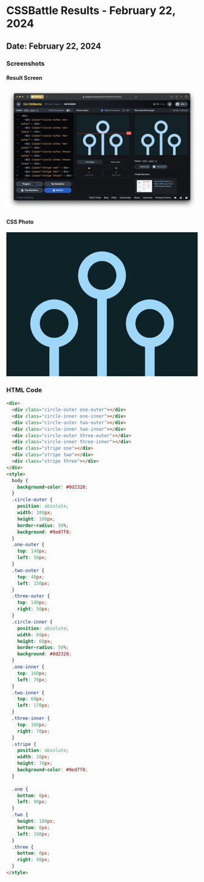 # CSSBattle Results - February 22, 2024

## Date: February 22, 2024

### Screenshots

#### Result Screen

![Result Screen](screenshots/result-screen.png)

#### CSS Photo

![CSS Photo](screenshots/css-image.png)

### HTML Code

```html
<div>
  <div class="circle-outer one-outer"></div>
  <div class="circle-inner one-inner"></div>
  <div class="circle-outer two-outer"></div>
  <div class="circle-inner two-inner"></div>
  <div class="circle-outer three-outer"></div>
  <div class="circle-inner three-inner"></div>
  <div class="stripe one"></div>
  <div class="stripe two"></div>
  <div class="stripe three"></div>
</div>
<style>
  body {
    background-color: #0d2328;
  }
  .circle-outer {
    position: absolute;
    width: 100px;
    height: 100px;
    border-radius: 50%;
    background: #9ed7f8;
  }
  .one-outer {
    top: 140px;
    left: 50px;
  }
  .two-outer {
    top: 40px;
    left: 150px;
  }
  .three-outer {
    top: 140px;
    right: 50px;
  }
  .circle-inner {
    position: absolute;
    width: 60px;
    height: 60px;
    border-radius: 50%;
    background: #0d2328;
  }
  .one-inner {
    top: 160px;
    left: 70px;
  }
  .two-inner {
    top: 60px;
    left: 170px;
  }
  .three-inner {
    top: 160px;
    right: 70px;
  }
  .stripe {
    position: absolute;
    width: 20px;
    height: 70px;
    background-color: #9ed7f8;
  }

  .one {
    bottom: 0px;
    left: 90px;
  }
  .two {
    height: 180px;
    bottom: 0px;
    left: 190px;
  }
  .three {
    bottom: 0px;
    right: 90px;
  }
</style>
```
